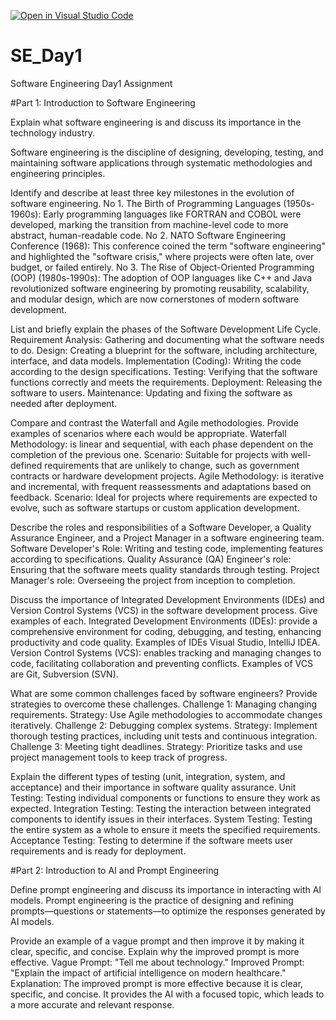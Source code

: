 [![Open in Visual Studio Code](https://classroom.github.com/assets/open-in-vscode-2e0aaae1b6195c2367325f4f02e2d04e9abb55f0b24a779b69b11b9e10269abc.svg)](https://classroom.github.com/online_ide?assignment_repo_id=15569275&assignment_repo_type=AssignmentRepo)
# SE_Day1
Software Engineering Day1 Assignment

#Part 1: Introduction to Software Engineering

Explain what software engineering is and discuss its importance in the technology industry.

Software engineering is the discipline of designing, developing, testing, and maintaining software applications through systematic methodologies and engineering principles.

Identify and describe at least three key milestones in the evolution of software engineering.
No 1. The Birth of Programming Languages (1950s-1960s): Early programming languages like FORTRAN and COBOL were developed, marking the transition from machine-level code to more abstract, human-readable code. 
No 2. NATO Software Engineering Conference (1968): This conference coined the term "software engineering" and highlighted the "software crisis," where projects were often late, over budget, or failed entirely.
No 3. The Rise of Object-Oriented Programming (OOP) (1980s-1990s): The adoption of OOP languages like C++ and Java revolutionized software engineering by promoting reusability, scalability, and modular design, which are now cornerstones of modern software development.

List and briefly explain the phases of the Software Development Life Cycle.
Requirement Analysis: Gathering and documenting what the software needs to do.
Design: Creating a blueprint for the software, including architecture, interface, and data models.
Implementation (Coding): Writing the code according to the design specifications.
Testing: Verifying that the software functions correctly and meets the requirements.
Deployment: Releasing the software to users.
Maintenance: Updating and fixing the software as needed after deployment.

Compare and contrast the Waterfall and Agile methodologies. Provide examples of scenarios where each would be appropriate.
Waterfall Methodology: is linear and sequential, with each phase dependent on the completion of the previous one.
Scenario: Suitable for projects with well-defined requirements that are unlikely to change, such as government contracts or hardware development projects.
Agile Methodology: is iterative and incremental, with frequent reassessments and adaptations based on feedback.
Scenario: Ideal for projects where requirements are expected to evolve, such as software startups or custom application development.

Describe the roles and responsibilities of a Software Developer, a Quality Assurance Engineer, and a Project Manager in a software engineering team.
Software Developer's Role: Writing and testing code, implementing features according to specifications.
Quality Assurance (QA) Engineer's role: Ensuring that the software meets quality standards through testing.
Project Manager's role: Overseeing the project from inception to completion.

Discuss the importance of Integrated Development Environments (IDEs) and Version Control Systems (VCS) in the software development process. Give examples of each.
Integrated Development Environments (IDEs): provide a comprehensive environment for coding, debugging, and testing, enhancing productivity and code quality.
Examples of IDEs Visual Studio, IntelliJ IDEA.
Version Control Systems (VCS): enables tracking and managing changes to code, facilitating collaboration and preventing conflicts.
Examples of VCS are Git, Subversion (SVN).

What are some common challenges faced by software engineers? Provide strategies to overcome these challenges.
Challenge 1: Managing changing requirements.
Strategy: Use Agile methodologies to accommodate changes iteratively.
Challenge 2: Debugging complex systems.
Strategy: Implement thorough testing practices, including unit tests and continuous integration.
Challenge 3: Meeting tight deadlines.
Strategy: Prioritize tasks and use project management tools to keep track of progress.

Explain the different types of testing (unit, integration, system, and acceptance) and their importance in software quality assurance.
Unit Testing: Testing individual components or functions to ensure they work as expected.
Integration Testing: Testing the interaction between integrated components to identify issues in their interfaces.
System Testing: Testing the entire system as a whole to ensure it meets the specified requirements.
Acceptance Testing: Testing to determine if the software meets user requirements and is ready for deployment.

#Part 2: Introduction to AI and Prompt Engineering


Define prompt engineering and discuss its importance in interacting with AI models.
Prompt engineering is the practice of designing and refining prompts—questions or statements—to optimize the responses generated by AI models.

Provide an example of a vague prompt and then improve it by making it clear, specific, and concise. Explain why the improved prompt is more effective.
Vague Prompt: "Tell me about technology."
Improved Prompt: "Explain the impact of artificial intelligence on modern healthcare."
Explanation: The improved prompt is more effective because it is clear, specific, and concise. It provides the AI with a focused topic, which leads to a more accurate and relevant response.

